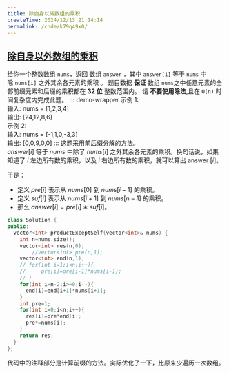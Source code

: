 ```yaml
---
title: 除自身以外数组的乘积
createTime: 2024/12/13 21:14:14
permalink: /code/k79q49x0/
---
```

## [除自身以外数组的乘积](https://leetcode.cn/problems/product-of-array-except-self/description/)

给你一个整数数组 `nums`，返回 数组 `answer` ，其中 `answer[i]` 等于 `nums` 中除 `nums[i]` 之外其余各元素的乘积 。
题目数据 **保证** 数组 `nums`之中任意元素的全部前缀元素和后缀的乘积都在 **32 位** 整数范围内。
请 **不要使用除法**,且在 `O(n)` 时间复杂度内完成此题。
::: demo-wrapper
示例 1:\
输入: nums = [1,2,3,4]\
输出: [24,12,8,6]\
示例 2:\
输入: nums = [-1,1,0,-3,3]\
输出: [0,0,9,0,0]
:::
这题采用前后缀分解的方法。\
$answer[i]$ 等于 $nums$ 中除了 $nums[i]$ 之外其余各元素的乘积。换句话说，如果知道了 $i$ 左边所有数的乘积，以及 $i$ 右边所有数的乘积，就可以算出 answer $[i]$。

于是：

- 定义 $pre[i]$ 表示从 $nums[0]$ 到 $nums[i−1]$ 的乘积。
- 定义 $suf[i]$ 表示从 $nums[i+1]$ 到 $nums[n−1]$ 的乘积。
- 那么 $answer[i]=pre[i]∗suf[i]$。
```c++
class Solution {
public:
  vector<int> productExceptSelf(vector<int>& nums) {
    int n=nums.size();
    vector<int> res(n,0);
        //vector<int> pre(n,1);
    vector<int> end(n,1);
    // for(int i=1;i<n;i++){
    //     pre[i]=pre[i-1]*nums[i-1];
    // }
    for(int i=n-2;i>=0;i--){
      end[i]=end[i+1]*nums[i+1];
    }
    int pre=1;
    for(int i=0;i<n;i++){
      res[i]=pre*end[i];
      pre*=nums[i];
    }
    return res;
  }
};
```
代码中的注释部分是计算前缀的方法。实际优化了一下，比原来少遍历一次数组。
